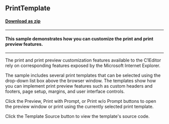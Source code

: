 ## PrintTemplate
#### [Download as zip](https://minhaskamal.github.io/DownGit/#/home?url=https://github.com/GrapeCity/ComponentOne-WinForms-Samples/tree/master/NetFramework\XHtmlEditor\VB\PrintTemplate)
____
#### This sample demonstrates how you can customize the print and print preview features.
____
The print and print preview customization features available to the C1Editor rely on corresponding features exposed by the Microsoft Internet Explorer. 

The sample includes several print templates that can be selected using the drop-down list box above the browser window. The templates show how you can implement print preview features such as custom headers and footers, page setup, margins, and user interface controls. 

Click the Preview, Print with Prompt, or Print w/o Prompt buttons to open the preview window or print using the currently selected print template. 

Click the Template Source button to view the template's source code. 